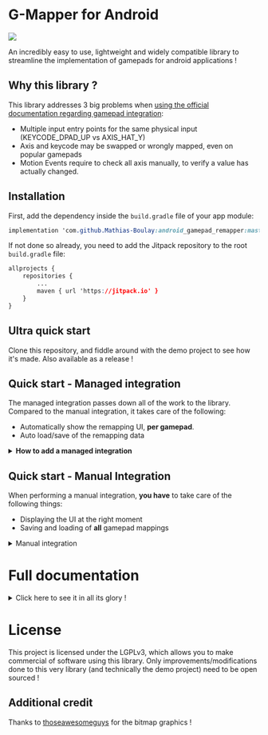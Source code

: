 
# G-Mapper for Android
[![](https://jitpack.io/v/Mathias-Boulay/android_gamepad_remapper.svg)](https://jitpack.io/#Mathias-Boulay/android_gamepad_remapper)


An incredibly easy to use, lightweight and widely compatible library to streamline the implementation of gamepads for android applications !

## Why this library ?
This library addresses 3 big problems when  [using the official documentation regarding gamepad integration](https://developer.android.com/develop/ui/views/touch-and-input/game-controllers/controller-input):
- Multiple input entry points for the same physical input (KEYCODE_DPAD_UP vs AXIS_HAT_Y)
- Axis and keycode may be swapped or wrongly mapped, even on popular gamepads
- Motion Events require to check all axis manually, to verify a value has actually changed.

## Installation
First, add the dependency inside the `build.gradle` file of your app module:

```css
implementation 'com.github.Mathias-Boulay:android_gamepad_remapper:master-SNAPSHOT'
```

If not done so already, you need to add the Jitpack repository to the root `build.gradle` file:
```css
allprojects {
	repositories {
		...
		maven { url 'https://jitpack.io' }
	}
}
```

## Ultra quick start
Clone this repository, and fiddle around with the demo project to see how it's made.  Also available as a release !

## Quick start - Managed integration
The managed integration passes down all of the work to the library.
Compared to the manual integration, it takes care of the following:
- Automatically show the remapping UI, **per gamepad**.
- Auto load/save of the remapping data

<details>
<summary><b>How to add a managed integration</b></summary>

### Step 1: Inject behavior into the activity
Consider the following code block, which integrates the entire lib into the activity which needs to support gamepad input.

 ```java
class MyActivity extends Activity implements GamepadHandler {
		// The RemapperView.Builder object allows you to set which buttons to remap
		private RemapperManager inputManager = new RemapperManager(this, new RemapperView.Builder()
			.remapDpad(true)  
			.remapLeftJoystick(true)  
			.remapRightJoystick(true)
			.remapLeftTrigger(true)  
			.remapRightTrigger(true));
	
	@Override  // Redirect KeyEvents to the remapper if one is available
	public boolean dispatchKeyEvent(KeyEvent event) {  
	    return inputManager.handleKeyEventInput(this, event, this) || super.dispatchKeyEvent(event);  
	}  
  
	@Override  // Redirect MotionEvents to the remapper if one is available
	public boolean dispatchGenericMotionEvent(MotionEvent event) {  
	    return inputManager.handleMotionEventInput(this, event, this) || super.dispatchGenericMotionEvent(event);  
	}
	
	@Override // Implement the GamepadHandler interface
	public void handleGamepadInput(int code, float value){
		// TODO Your code to take care of the gamepad input.
	}
}
```
The `Activity` implements `GamepadHandler` method: `handleGamepadInput`.
See the full documentation on how to implement it for managed instances.

With that, you're done integrating the gamepad !

</details>


## Quick start - Manual Integration
When performing a manual integration, **you have** to take care of the following things:
- Displaying the UI at the right moment
- Saving and loading of **all** gamepad mappings

<details>
<summary>Manual integration</summary>

### Step 1: Display the remapping UI
To display the remapping UI to the user, use the `RemapperView.Builder` object to build the `RemapperView`:
```java
new RemapperView.Builder(
	new RemapperView.Listener() {  
	@Override
	public void onRemapDone(Remapper remapper) {
		// This method is called when the user finished remapping
		// Here, you can save the remapper instance into a file and grab a reference to it.
		}  
	})  
	.remapDpad(true)  
	.remapLeftJoystick(true)  
	.remapRightJoystick(true)
	.remapLeftTrigger(true)  
	.remapRightTrigger(true)
	.build(this);
```
Once the remapping is done, you get a `Remapper` instance passed through the `RemapperView.Listener` interface.
**Note:** The full array of remappable controls is available on the documentation below.


### Step 2: Make use of the mapped control scheme
Once the remapping is done, we can make use on the `Remapper` object.
Inside your activity supporting the gamepad:
- override 2 functions to intercept controller's `KeyEvent`  and `MotionEvent`
- Implement the `GamepadHandler` interface, which handles standardized and mapped input

```java
class MyActivity extends Activity implements GamepadHandler{
	private Remapper mRemapper;
	...
	@Override  // Redirect KeyEvents to the remapper if one is available
	public boolean dispatchKeyEvent(KeyEvent event) {  
		if(remapper == null) return super.dispatchKeyEvent(event);  
		return remapper.handleKeyEventInput(event, this);  
	}  
  
	@Override  // Redirect MotionEvents to the remapper if one is available
	public boolean dispatchGenericMotionEvent(MotionEvent event) {  
	    	if(remapper == null) return super.onGenericMotionEvent(event);  
		return remapper.handleMotionEventInput(event, this);  
	}
	
	@Override // Implement the GamepadHandler interface
	public void handleGamepadInput(int code, float value){
		// TODO Your code to take care of the gamepad input.
	}
}
```

Lazier people might want to use the Managed integration.
Consult the FULL DOCUMENTATION for details.
</details>

# Full documentation
<details>
<summary>Click here to see it in all its glory !</summary>

## Remapper
Class able to map inputs from one way or another, used to normalize inputs.

### Constructors
```java
/**  
 * Load the Remapper data from the shared preferences 
 * @param context A context object, necessary to fetch SharedPreferences  
 */
 public Remapper(Context context);
```

### Functions
```java
/**  
 * If the event is a valid Gamepad event, call the GamepadHandler method.
 * @param event The current MotionEvent  
 * @param handler The handler, through which remapped inputs will be passed.  
 * @return Whether the input was handled or not.  
 */
public boolean handleMotionEventInput(MotionEvent event, GamepadHandler handler);
```

```java
/**  
 * If the event is a valid Gamepad event, call the GamepadHandler method
 * @param event The current KeyEvent  
 * @param handler The handler, through which remapped inputs will be passed.  
 * @return Whether the input was handled or not.  
 */
 public boolean handleKeyEventInput(KeyEvent event, GamepadHandler handler);
```

```java
/**  
 * Saves the remapper data inside its own shared preference file 
 * @param context A context object, necessary to fetch SharedPreferences  
 */
 public void save(Context context);
```

```java
/** Wipes the saved gamepad maps from the data. A reload of the data is needed for the input manager to notice */
public static void wipePreferences(Context context); 
```

## RemapperView.Builder
### Constructors
```java
/** @param listener The listener to which the Remapper object is passed after remapping */
public Builder(RemapperView.Listener listener);
```

### Functions
```java
/** @param enabled Enable the remapping of said button. Default is false. */
public Builder remapLeftJoystick(boolean enabled);
public Builder remapRightJoystick(boolean enabled);
public Builder remapLeftJoystickButton(boolean enabled);
public Builder remapRightJoystickButton(boolean enabled);
public Builder remapDpad(boolean enabled);
public Builder remapLeftShoulder(boolean enabled);
public Builder remapRightShoulder(boolean enabled);
public Builder remapLeftTrigger(boolean enabled);
public Builder remapRightTrigger(boolean enabled);
public Builder remapA(boolean enabled);
public Builder remapX(boolean enabled);
public Builder remapY(boolean enabled);
public Builder remapB(boolean enabled);
public Builder remapStart(boolean enabled);
public Builder remapSelect(boolean enabled);
```

```java
/** Set the listener, replacing the one set by the constructor */
public Builder setRemapListener(RemapperView.Listener listener);
```

```java
/**  
 * Build and display the remapping dialog with all the parameters set previously
 * @param context A context object referring to the current window  
 */
public void build(Context context);
```

## RemapperManager
Manager class to streamline even more the integration of gamepads  
It auto handles displaying the mapper view and handling events.

Note that the compatibility with a manual integration at the same time is limited

### Constructor
```java
/**  
 * @param context A context for SharedPreferences. The Manager attempts to fetch an existing remapper.  
 * @param builder Builder with all the params set in. Note that the listener is going to be overridden.  
 */
 public RemapperManager(Context context, RemapperView.Builder builder);
```

### Functions
```java
/**  
 * If the event is a valid Gamepad event and a remapper is available, call the GamepadHandler method 
 * Will automatically ask to remap if no remapper is available 
 * @param event The current MotionEvent  
 * @param handler The handler, through which remapped inputs will be passed.  
 * @return Whether the input was handled or not.  
 */
public boolean handleMotionEventInput(Context context, MotionEvent event, GamepadHandler handler);
```
```java
/**  
 * If the event is a valid Gamepad event and a remapper is available, call the GamepadHandler method 
 * Will automatically ask to remap if no remapper is available
 * @param event The current KeyEvent  
 * @param handler The handler, through which remapped inputs will be passed.  
 * @return Whether the input was handled or not.  
 */
 public boolean handleKeyEventInput(Context context, KeyEvent event, GamepadHandler handler);
```

## Interface - GamepadHandler
### Functions
```java
/**
 * Function handling all gamepad actions: For mapped buttons, the value is guaranteed to have changed.
 * Either a keycode, one of: 
 * KEYCODE_BUTTON_A, KEYCODE_BUTTON_B, KEYCODE_BUTTON_X, KEYCODE_BUTTON_Y, 
 * KEYCODE_BUTTON_R1, KEYCODE_BUTTON_L1, KEYCODE_BUTTON_START, KEYCODE_BUTTON_SELECT,
 * KEYCODE_BUTTON_THUMBL, KEYCODE_BUTTON_THUMBR
 * Either an axis, one of:
 * AXIS_HAT_X, AXIS_HAT_Y, AXIS_X, AXIS_Y, AXIS_Z, AXIS_RZ, AXIS_RTRIGGER, AXIS_LTRIGGER
 * Note: The code may be different if the gamepad is not fully remapped.
 *
 * @param value For keycodes, 0 for released state, 1 for pressed state.  
 *              For Axis, the value of the axis. Varies between 0/1 or -1/1 depending on the axis.
 */
public void handleGamepadInput(int code, float value);
```

</details>

# License
This project is licensed under the LGPLv3, which allows you to make commercial of software using this library.
Only improvements/modifications done to this very library (and technically the demo project) need to be open sourced !

## Additional credit
Thanks to [thoseawesomeguys](https://thoseawesomeguys.com/prompts/) for the bitmap graphics !



